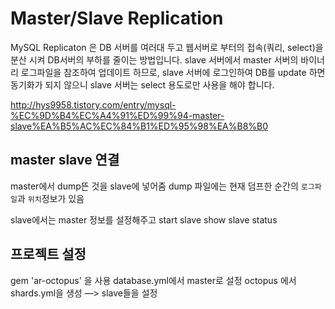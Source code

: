 # Master/Slave Replication

MySQL Replicaton 은 DB 서버를 여러대 두고 웹서버로 부터의 접속(쿼리, select)을 분산 시켜 DB서버의 부하를 줄이는 방법입니다.
slave 서버에서 master 서버의 바이너리 로그파일을 참조하여 업데이트 하므로, slave 서버에 로그인하여 DB를 update 하면 동기화가 되지 않으니 slave 서버는 select 용도로만 사용을 해야 합니다.

http://hys9958.tistory.com/entry/mysql-%EC%9D%B4%EC%A4%91%ED%99%94-master-slave%EA%B5%AC%EC%84%B1%ED%95%98%EA%B8%B0

## master slave 연결

master에서 dump뜬 것을 slave에 넣어줌
dump 파일에는 현재 덤프한 순간의 `로그파일`과 `위치`정보가 있음

slave에서는 master 정보를 설정해주고
start slave
show slave status


## 프로젝트 설정
gem 'ar-octopus' 을 사용
database.yml에서 master로 설정
octopus 에서 shards.yml을 생성 —> slave들을 설정
